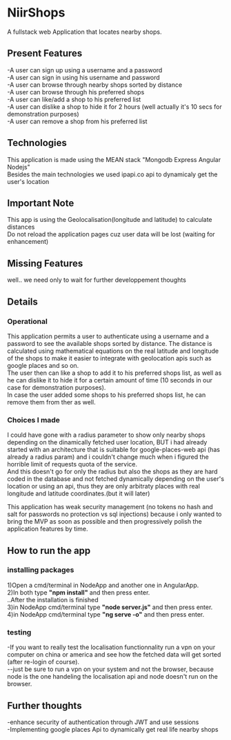 # NiirShops

A fullstack web Application that locates nearby shops.

## Present Features
-A user can sign up using a username and a password  
-A user can sign in using his username and password  
-A user can browse through nearby shops sorted by distance  
-A user can browse through his preferred shops  
-A user can like/add a shop to his preferred list  
-A user can dislike a shop to hide it for 2 hours (well actually it's 10 secs for demonstration purposes)  
-A user can remove a shop from his preferred list

## Technologies
This application is made using the MEAN stack "Mongodb Express Angular Nodejs"   
Besides the main technologies we used ipapi.co api to dynamicaly get the user's location

## Important Note
This app is using the Geolocalisation(longitude and latitude) to calculate distances  
Do not reload the application pages cuz user data will be lost (waiting for enhancement)

## Missing Features
well.. we need only to wait for further developpement thoughts

## Details
### Operational
This application permits a user to authenticate using a username and a password to see the available shops
sorted by distance. The distance is calculated using mathematical equations on the real latitude and longitude
of the shops to make it easier to integrate with geolocation apis such as google places and so on.  
The user then can like a shop to add it to his preferred shops list, as well as he can dislike it to hide it for a certain amount of time (10 seconds in our case for demonstration purposes).  
In case the user added some shops to his preferred shops list, he can remove them from ther as well.  

### Choices I made
I could have gone with a radius parameter to show only nearby shops depending on the dinamically fetched user location, BUT i had already started with an architecture that is suitable for google-places-web api (has already a radius param) and i couldn't change much when i figured the horrible limit of requests quota of the service.  
And this doesn't go for only the radius but also the shops as they are hard coded in the database and not fetched dynamically depending on the user's location or using an api, thus they are only arbitraty places with real longitude and latitude coordinates.(but it will later)  
  
This application has weak security management (no tokens no hash and salt for passwords no protection vs sql injections) because i only wanted to bring the MVP as soon as possible and then progressively polish the application features by time.

## How to run the app
### installing packages
1)Open a cmd/terminal in NodeApp and another one in AngularApp.  
2)In both type **"npm install"** and then press enter.  
..After the installation is finished  
3)in NodeApp cmd/terminal type **"node server.js"** and then press enter.  
4)in NodeApp cmd/terminal type **"ng serve -o"** and then press enter.  

### testing
-If you want to really test the localisation functionnality run a vpn on your computer on china or america and see how the fetched data will get sorted (after re-login of course).  
--just be sure to run a vpn on your system and not the browser, because node is the one handeling the localisation api and node doesn't run on the browser.

## Further thoughts
-enhance security of authentication through JWT and use sessions  
-Implementing google places Api to dynamically get real life nearby shops
